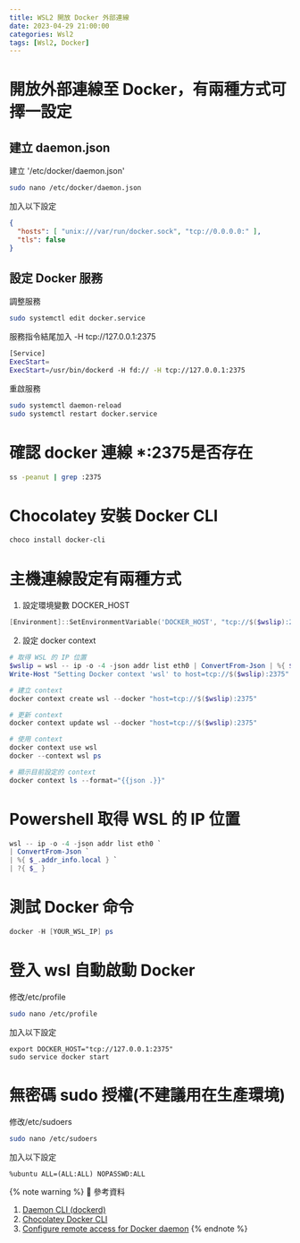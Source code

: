 ```yaml
---
title: WSL2 開放 Docker 外部連線
date: 2023-04-29 21:00:00
categories: Wsl2
tags: [Wsl2, Docker]
---
```


# 開放外部連線至 Docker，有兩種方式可擇一設定

## 建立 daemon.json
建立 '/etc/docker/daemon.json'
```bash
sudo nano /etc/docker/daemon.json
```

加入以下設定
```json
{
  "hosts": [ "unix:///var/run/docker.sock", "tcp://0.0.0.0:" ],
  "tls": false
}
```

## 設定 Docker 服務
調整服務
```bash
sudo systemctl edit docker.service
```

服務指令結尾加入 -H tcp://127.0.0.1:2375
```bash
[Service]
ExecStart=
ExecStart=/usr/bin/dockerd -H fd:// -H tcp://127.0.0.1:2375
```

重啟服務
```bash
sudo systemctl daemon-reload
sudo systemctl restart docker.service
```

<!--more-->

# 確認 docker 連線 *:2375是否存在
```bash
ss -peanut | grep :2375
```

# Chocolatey 安裝 Docker CLI
```powershell
choco install docker-cli
```

# 主機連線設定有兩種方式
1. 設定環境變數 DOCKER_HOST
```powershell
[Environment]::SetEnvironmentVariable('DOCKER_HOST', "tcp://$($wslip):2375", 'User')
```

2. 設定 docker context
```powershell
# 取得 WSL 的 IP 位置
$wslip = wsl -- ip -o -4 -json addr list eth0 | ConvertFrom-Json | %{ $_.addr_info.local } ` | ?{ $_ }
Write-Host "Setting Docker context 'wsl' to host=tcp://$($wslip):2375"

# 建立 context
docker context create wsl --docker "host=tcp://$($wslip):2375"

# 更新 context
docker context update wsl --docker "host=tcp://$($wslip):2375"

# 使用 context
docker context use wsl
docker --context wsl ps

# 顯示目前設定的 context
docker context ls --format="{{json .}}"
```

# Powershell 取得 WSL 的 IP 位置
```powershell
wsl -- ip -o -4 -json addr list eth0 `
| ConvertFrom-Json `
| %{ $_.addr_info.local } `
| ?{ $_ }
```

# 測試 Docker 命令
```powershell
docker -H [YOUR_WSL_IP] ps
```

<!-- sudo dockerd& -->
<!-- docker run --rm hello-world -->

# 登入 wsl 自動啟動 Docker
修改/etc/profile
```bash
sudo nano /etc/profile
```

加入以下設定
```
export DOCKER_HOST="tcp://127.0.0.1:2375"
sudo service docker start
```

# 無密碼 sudo 授權(不建議用在生產環境)
修改/etc/sudoers
```bash
sudo nano /etc/sudoers
```

加入以下設定
```
%ubuntu ALL=(ALL:ALL) NOPASSWD:ALL
```

{% note warning %}
📜 參考資料
1. [Daemon CLI (dockerd)](https://community.chocolatey.org/packages/docker-cli)
2. [Chocolatey Docker CLI](https://docs.docker.com/engine/reference/commandline/dockerd/#daemon-configuration-file)
3. [Configure remote access for Docker daemon](https://docs.docker.com/config/daemon/remote-access/)
{% endnote %}
